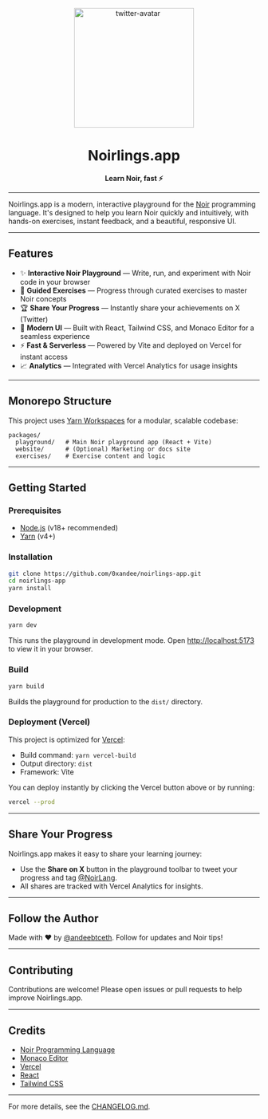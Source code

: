 <p align="center">
 <img width="240" alt="twitter-avatar" src="https://github.com/user-attachments/assets/5b7f5676-54a2-4399-a022-b637078dc7d7" />
</p>

<h1 align="center">Noirlings.app</h1>

<p align="center">
  <strong>Learn Noir, fast ⚡️</strong>
</p>

---

Noirlings.app is a modern, interactive playground for the [Noir](https://noir-lang.org/) programming language. It's designed to help you learn Noir quickly and intuitively, with hands-on exercises, instant feedback, and a beautiful, responsive UI.

---

## Features

- ✨ **Interactive Noir Playground** — Write, run, and experiment with Noir code in your browser
- 🧩 **Guided Exercises** — Progress through curated exercises to master Noir concepts
- 🏆 **Share Your Progress** — Instantly share your achievements on X (Twitter)
- 🎨 **Modern UI** — Built with React, Tailwind CSS, and Monaco Editor for a seamless experience
- ⚡️ **Fast & Serverless** — Powered by Vite and deployed on Vercel for instant access
- 📈 **Analytics** — Integrated with Vercel Analytics for usage insights

---

## Monorepo Structure

This project uses [Yarn Workspaces](https://classic.yarnpkg.com/en/docs/workspaces/) for a modular, scalable codebase:

```
packages/
  playground/   # Main Noir playground app (React + Vite)
  website/      # (Optional) Marketing or docs site
  exercises/    # Exercise content and logic
```

---

## Getting Started

### Prerequisites

- [Node.js](https://nodejs.org/) (v18+ recommended)
- [Yarn](https://yarnpkg.com/) (v4+)

### Installation

```bash
git clone https://github.com/0xandee/noirlings-app.git
cd noirlings-app
yarn install
```

### Development

```bash
yarn dev
```

This runs the playground in development mode. Open [http://localhost:5173](http://localhost:5173) to view it in your browser.

### Build

```bash
yarn build
```

Builds the playground for production to the `dist/` directory.

### Deployment (Vercel)

This project is optimized for [Vercel](https://vercel.com/):

- Build command: `yarn vercel-build`
- Output directory: `dist`
- Framework: Vite

You can deploy instantly by clicking the Vercel button above or by running:

```bash
vercel --prod
```

---

## Share Your Progress

Noirlings.app makes it easy to share your learning journey:

- Use the **Share on X** button in the playground toolbar to tweet your progress and tag [@NoirLang](https://x.com/NoirLang).
- All shares are tracked with Vercel Analytics for insights.

---

## Follow the Author

Made with ❤️ by [@andeebtceth](https://x.com/andeebtceth). Follow for updates and Noir tips!

---

## Contributing

Contributions are welcome! Please open issues or pull requests to help improve Noirlings.app.

---

## Credits

- [Noir Programming Language](https://noir-lang.org/)
- [Monaco Editor](https://microsoft.github.io/monaco-editor/)
- [Vercel](https://vercel.com/)
- [React](https://react.dev/)
- [Tailwind CSS](https://tailwindcss.com/)

---

For more details, see the [CHANGELOG.md](CHANGELOG.md).
